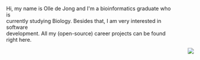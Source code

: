 <p align="left" style="width: 450px;">
Hi, my name is Olle de Jong and I'm a bioinformatics graduate who is<br>
currently studying Biology. Besides that, I am very interested in software<br>
development. All my (open-source) career projects can be found right here.
</p>
<p align="right">
  <img src="https://media.giphy.com/media/kkYbDLFmNvO4E/source.gif">
</p>
